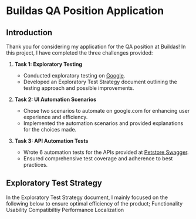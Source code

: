 # Buildas QA Position Application

## Introduction

Thank you for considering my application for the QA position at Buildas! In this project, I have completed the three challenges provided:

1. **Task 1: Exploratory Testing**

   - Conducted exploratory testing on [Google](https://www.google.com).
   - Developed an Exploratory Test Strategy document outlining the testing approach and possible improvements.

2. **Task 2: UI Automation Scenarios**
  
   - Chose two scenarios to automate on google.com for enhancing user experience and efficiency.
   - Implemented the automation scenarios and provided explanations for the choices made.

3. **Task 3: API Automation Tests**

   - Wrote 6 automation tests for the APIs provided at [Petstore Swagger](https://petstore.swagger.io/).
   - Ensured comprehensive test coverage and adherence to best practices.

## Exploratory Test Strategy
In the Exploratory Test Strategy document, I mainly focused on the following below to ensure optimal efficiency of the product;
Functionality
Usability
Compatibiltiy
Performance
Localization

